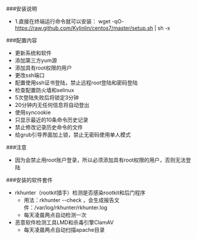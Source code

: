 ###安装说明
+ 1.直接在终端运行命令就可以安装： wget -qO- https://raw.github.com/Kylinlin/centos7/master/setup.sh | sh -x 

###配置内容
+ 更新系统和软件
+ 添加第三方yum源
+ 添加具有root权限的用户
+ 更改ssh端口
+ 配置使用ssh证书登陆，禁止远程root登陆和密码登陆
+ 检查配置防火墙和selinux
+ 5次登陆失败后将锁定3分钟
+ 20分钟内无任何信息将自动登出
+ 使用syncookie
+ 只显示最近的10条命令历史记录
+ 禁止修改记录历史命令的文件
+ 给grub引导界面加上锁，禁止无密码使用单人模式


###注意
+ 因为会禁止用root账户登录，所以必须添加具有root权限的用户，否则无法登陆

###安装的软件套件
+ rkhunter（rootkit猎手）检测是否感染rootkit和后门程序
  + 用法：rkhunter --check ，会生成报告文件：/var/log/rkhunter/rkhunter.log
  + 每天凌晨两点自动检测一次
+ 恶意软件检测工具LMD和杀毒引擎ClamAV
  + 每天凌晨两点自动扫描apache目录
